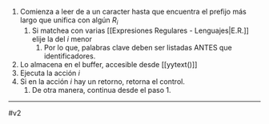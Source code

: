 1. Comienza a leer de a un caracter hasta que encuentra el prefijo más largo que unifica con algún $R_i$ 
	1. Si matchea con varias [[Expresiones Regulares - Lenguajes|E.R.]] elije la del $i$ menor
		1. Por lo que, palabras clave deben ser listadas ANTES que identificadores.
2. Lo almacena en el buffer, accesible desde [[yytext()]]
3. Ejecuta la acción $i$
4. Si en la acción $i$ hay un retorno, retorna el control.
	1. De otra manera, continua desde el paso 1.

***
#v2 